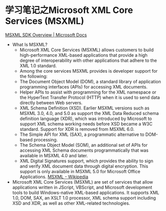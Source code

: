 # 学习笔记之Microsoft XML Core Services (MSXML)

[MSXML SDK Overview | Microsoft Docs](https://docs.microsoft.com/en-us/previous-versions/windows/desktop/ms760399(v=vs.85))
* What Is MSXML?
  * Microsoft XML Core Services (MSXML) allows customers to build high-performance XML-based applications that provide a high degree of interoperability with other applications that adhere to the XML 1.0 standard.
  * Among the core services MSXML provides is developer support for the following:
  * The Document Object Model (DOM), a standard library of application programming interfaces (APIs) for accessing XML documents.
  * Helper APIs to assist with programming for the XML namespace or the HyperText Transfer Protocol (HTTP) when it is used to send data directly between Web servers.
  * XML Schema Definition (XSD). Earlier MSXML versions such as MSXML 3.0, 4.0, and 5.0 as support the XML Data Reduced schema definition language (XDR), which was introduced by Microsoft to support XML schema working needs before XSD became a W3C standard. Support for XDR is removed from MSXML 6.0.
  * The Simple API for XML (SAX), a programmatic alternative to DOM-based processing.
  * The Schema Object Model (SOM), an additional set of APIs for accessing XML Schema documents programmatically that was available in MSXML 4.0 and later.
  * XML Digital Signatures support, which provides the ability to sign and verify XML document data through digital encryption. This support is only available in MSXML 5.0 for Microsoft Office Applications.
[MSXML - Wikipedia](https://en.wikipedia.org/wiki/MSXML)
* Microsoft XML Core Services (MSXML) are set of services that allow applications written in JScript, VBScript, and Microsoft development tools to build Windows-native XML-based applications. It supports XML 1.0, DOM, SAX, an XSLT 1.0 processor, XML schema support including XSD and XDR, as well as other XML-related technologies.
